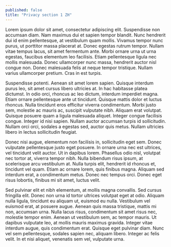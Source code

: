 ```yaml
---
published: false
title: "Privacy section 1 ZH"
---
```

Lorem ipsum dolor sit amet, consectetur adipiscing elit. Suspendisse non accumsan diam. Nam maximus dui et sapien tempor blandit. Nunc hendrerit dui id enim pellentesque, at vestibulum quam mollis. Vivamus tempor nunc purus, ut porttitor massa placerat at. Donec egestas rutrum tempor. Nullam vitae tempus lacus, sit amet fermentum ante. Morbi ornare urna ut urna egestas, faucibus elementum leo facilisis. Etiam pellentesque ligula nec mollis malesuada. Donec ullamcorper nunc massa, hendrerit auctor nisl congue non. Donec malesuada felis at neque tempor tristique. Nullam varius ullamcorper pretium. Cras in est turpis.

Suspendisse potenti. Aenean sit amet lorem sapien. Quisque interdum purus leo, sit amet cursus libero ultricies at. In hac habitasse platea dictumst. In odio orci, rhoncus ac leo dictum, interdum imperdiet magna. Etiam ornare pellentesque ante ut tincidunt. Quisque mattis dolor et luctus rhoncus. Nulla tincidunt eros efficitur viverra condimentum. Morbi justo sem, molestie ac mauris ac, suscipit vulputate nibh. Aliquam erat volutpat. Quisque posuere quam a ligula malesuada aliquet. Integer congue facilisis congue. Integer id nisi sapien. Nullam auctor accumsan turpis id sollicitudin. Nullam orci orci, sodales a egestas sed, auctor quis metus. Nullam ultricies libero in lectus sollicitudin feugiat.

Donec nisi augue, elementum non facilisis in, sollicitudin eget sem. Donec vulputate pellentesque justo eget posuere. In ornare urna nec est ultrices, vel tincidunt velit auctor. Ut in dapibus lorem. Phasellus odio nisl, volutpat nec tortor at, viverra tempor nibh. Nulla bibendum risus ipsum, at scelerisque arcu vestibulum at. Nulla turpis elit, hendrerit id rhoncus et, tincidunt vel quam. Etiam ac ornare lorem, quis finibus magna. Aliquam sed interdum erat, a condimentum metus. Donec nec tempus orci. Donec eget risus lobortis, finibus mi sit amet, luctus velit.

Sed pulvinar elit et nibh elementum, at mollis magna convallis. Sed cursus fringilla elit. Donec non urna id tortor ultrices volutpat eget at odio. Aliquam nulla ligula, tincidunt eu aliquam ut, euismod eu nulla. Vestibulum vel euismod erat, at posuere augue. Aenean quis massa tristique, mattis mi non, accumsan urna. Nulla lacus risus, condimentum sit amet risus nec, molestie tempor enim. Aenean ut vestibulum sem, ac tempor mauris. Ut dapibus vulputate leo, at mollis mauris maximus gravida. Integer vitae interdum augue, quis condimentum erat. Quisque eget pulvinar diam. Nunc vel sem pellentesque, sodales sapien nec, aliquam libero. Integer ac felis velit. In et nisi aliquet, venenatis sem vel, vulputate urna.